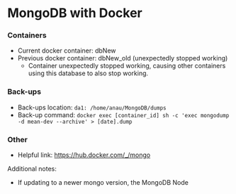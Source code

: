 
# MongoDB with Docker

### Containers
* Current docker container: dbNew
* Previous docker container: dbNew_old (unexpectedly stopped working)
  * Container unexpectedly stopped working, causing other containers using this database to also stop working. 

### Back-ups
* Back-ups location: ```da1: /home/anau/MongoDB/dumps```
* Back-up command: ```docker exec [container_id] sh -c 'exec mongodump -d mean-dev --archive' > [date].dump```

### Other 
* Helpful link: https://hub.docker.com/_/mongo

Additional notes:
- If updating to a newer mongo version, the MongoDB Node
